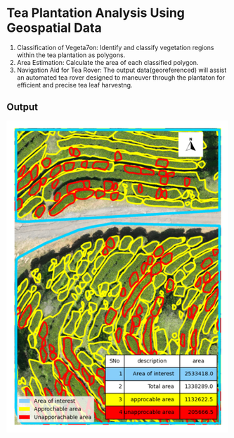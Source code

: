 # Tea Plantation Analysis Using Geospatial Data

1. Classification of Vegeta7on: Identify and classify vegetation regions within the tea
plantation as polygons.
2. Area Estimation: Calculate the area of each classified polygon.
3. Navigation Aid for Tea Rover: The output data(georeferenced) will assist an automated
tea rover designed to maneuver through the plantaton for efficient and precise tea
leaf harvestng.
## Output
![output image](output.png?raw=true "Output")



